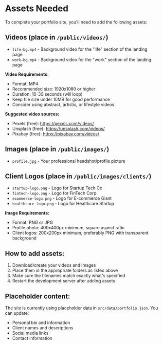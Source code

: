 # Assets Needed

To complete your portfolio site, you'll need to add the following assets:

## Videos (place in `/public/videos/`)
- `life-bg.mp4` - Background video for the "life" section of the landing page
- `work-bg.mp4` - Background video for the "work" section of the landing page

**Video Requirements:**
- Format: MP4
- Recommended size: 1920x1080 or higher
- Duration: 10-30 seconds (will loop)
- Keep file size under 10MB for good performance
- Consider using abstract, artistic, or lifestyle videos

**Suggested video sources:**
- Pexels (free): https://pexels.com/videos/
- Unsplash (free): https://unsplash.com/videos/
- Pixabay (free): https://pixabay.com/videos/

## Images (place in `/public/images/`)
- `profile.jpg` - Your professional headshot/profile picture

## Client Logos (place in `/public/images/clients/`)
- `startup-logo.png` - Logo for Startup Tech Co
- `fintech-logo.png` - Logo for FinTech Corp  
- `ecommerce-logo.png` - Logo for E-commerce Giant
- `healthcare-logo.png` - Logo for Healthcare Startup

**Image Requirements:**
- Format: PNG or JPG
- Profile photo: 400x400px minimum, square aspect ratio
- Client logos: 200x200px minimum, preferably PNG with transparent background

## How to add assets:
1. Download/create your videos and images
2. Place them in the appropriate folders as listed above
3. Make sure the filenames match exactly what's specified
4. Restart the development server after adding assets

## Placeholder content:
The site is currently using placeholder data in `src/data/portfolio.json`. You can update:
- Personal bio and information
- Client names and descriptions
- Social media links
- Contact information 